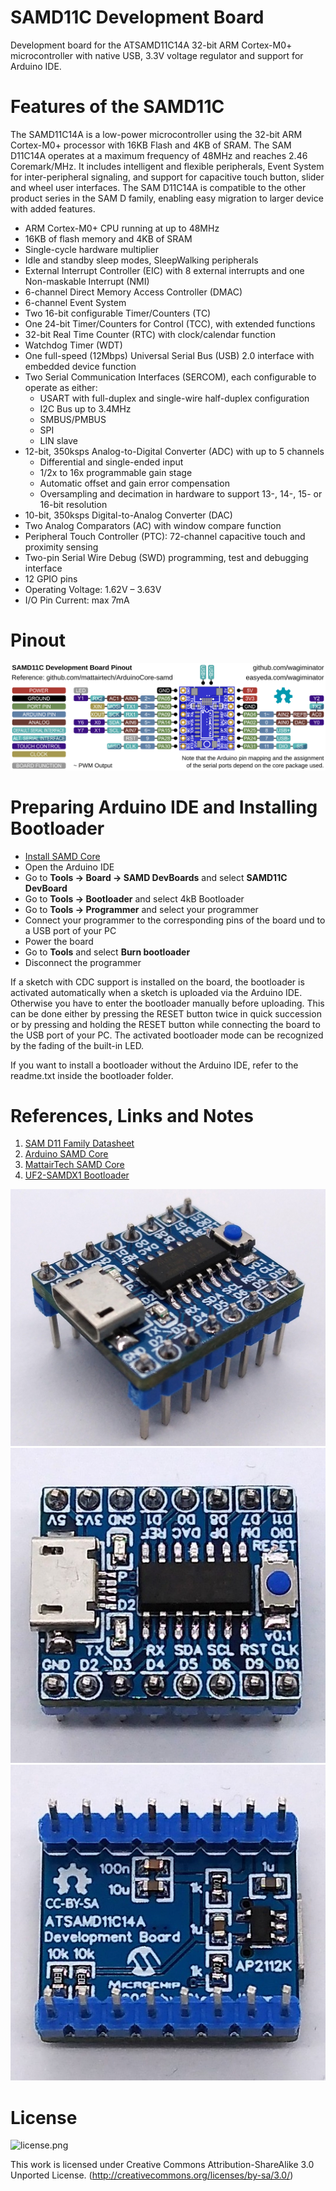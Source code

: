 # SAMD11C Development Board
Development board for the ATSAMD11C14A 32-bit ARM Cortex-M0+ microcontroller with native USB, 3.3V voltage regulator and support for Arduino IDE.

# Features of the SAMD11C
The SAMD11C14A is a low-power microcontroller using the 32-bit ARM Cortex-M0+ processor with 16KB Flash and 4KB of SRAM. The SAM D11C14A operates at a maximum frequency of 48MHz and reaches 2.46 Coremark/MHz. It includes intelligent and flexible peripherals, Event System for inter-peripheral signaling, and support for capacitive touch button, slider and wheel user interfaces. The SAM D11C14A is compatible to the other product series in the SAM D family, enabling easy migration to larger device with added features.

- ARM Cortex-M0+ CPU running at up to 48MHz
- 16KB of flash memory and 4KB of SRAM
- Single-cycle hardware multiplier
- Idle and standby sleep modes, SleepWalking peripherals
- External Interrupt Controller (EIC) with 8 external interrupts and one Non-maskable Interrupt (NMI)
- 6-channel Direct Memory Access Controller (DMAC)
- 6-channel Event System
- Two 16-bit configurable Timer/Counters (TC)
- One 24-bit Timer/Counters for Control (TCC), with extended functions
- 32-bit Real Time Counter (RTC) with clock/calendar function
- Watchdog Timer (WDT)
- One full-speed (12Mbps) Universal Serial Bus (USB) 2.0 interface with embedded device function
- Two Serial Communication Interfaces (SERCOM), each configurable to operate as either:
  - USART with full-duplex and single-wire half-duplex configuration
  - I2C Bus up to 3.4MHz
  - SMBUS/PMBUS
  - SPI
  - LIN slave
- 12-bit, 350ksps Analog-to-Digital Converter (ADC) with up to 5 channels
  - Differential and single-ended input
  - 1/2x to 16x programmable gain stage
  - Automatic offset and gain error compensation
  - Oversampling and decimation in hardware to support 13-, 14-, 15- or 16-bit resolution
- 10-bit, 350ksps Digital-to-Analog Converter (DAC)
- Two Analog Comparators (AC) with window compare function
- Peripheral Touch Controller (PTC): 72-channel capacitive touch and proximity sensing
- Two-pin Serial Wire Debug (SWD) programming, test and debugging interface
- 12 GPIO pins
- Operating Voltage: 1.62V – 3.63V
- I/O Pin Current: max 7mA

# Pinout
![SAMD11C_DevBoard_pinout.png](https://raw.githubusercontent.com/wagiminator/SAMD-Development-Boards/main/SAMD11C_DevBoard/documentation/SAMD11C_DevBoard_pinout.png)

# Preparing Arduino IDE and Installing Bootloader
- [Install SAMD Core](https://github.com/wagiminator/SAMD-Development-Boards/tree/main/ArduinoCore-samd)
- Open the Arduino IDE
- Go to **Tools -> Board -> SAMD DevBoards** and select **SAMD11C DevBoard**
- Go to **Tools -> Bootloader** and select 4kB Bootloader
- Go to **Tools -> Programmer** and select your programmer
- Connect your programmer to the corresponding pins of the board und to a USB port of your PC
- Power the board
- Go to **Tools** and select **Burn bootloader**
- Disconnect the programmer

If a sketch with CDC support is installed on the board, the bootloader is activated automatically when a sketch is uploaded via the Arduino IDE. Otherwise you have to enter the bootloader manually before uploading. This can be done either by pressing the RESET button twice in quick succession or by pressing and holding the RESET button while connecting the board to the USB port of your PC. The activated bootloader mode can be recognized by the fading of the built-in LED.

If you want to install a bootloader without the Arduino IDE, refer to the readme.txt inside the bootloader folder.

# References, Links and Notes
1. [SAM D11 Family Datasheet](https://ww1.microchip.com/downloads/en/DeviceDoc/Atmel-42363-SAM-D11_Datasheet.pdf)
2. [Arduino SAMD Core](https://github.com/arduino/ArduinoCore-samd)
3. [MattairTech SAMD Core](https://github.com/mattairtech/ArduinoCore-samd)
4. [UF2-SAMDX1 Bootloader](https://github.com/microsoft/uf2-samdx1)

![SAMD11C_DevBoard_pic1.jpg](https://raw.githubusercontent.com/wagiminator/SAMD-Development-Boards/main/SAMD11C_DevBoard/documentation/SAMD11C_DevBoard_pic1.jpg)
![SAMD11C_DevBoard_pic2.jpg](https://raw.githubusercontent.com/wagiminator/SAMD-Development-Boards/main/SAMD11C_DevBoard/documentation/SAMD11C_DevBoard_pic2.jpg)
![SAMD11C_DevBoard_pic3.jpg](https://raw.githubusercontent.com/wagiminator/SAMD-Development-Boards/main/SAMD11C_DevBoard/documentation/SAMD11C_DevBoard_pic3.jpg)

# License
![license.png](https://i.creativecommons.org/l/by-sa/3.0/88x31.png)

This work is licensed under Creative Commons Attribution-ShareAlike 3.0 Unported License. 
(http://creativecommons.org/licenses/by-sa/3.0/)
